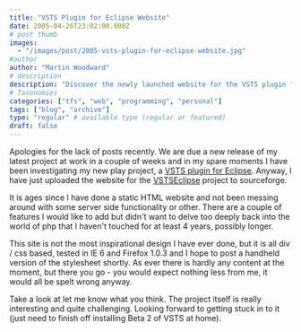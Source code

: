 ```yaml
---
title: "VSTS Plugin for Eclipse Website"
date: 2005-04-26T23:02:00.000Z
# post thumb
images:
  - "/images/post/2005-vsts-plugin-for-eclipse-website.jpg"
#author
author: "Martin Woodward"
# description
description: "Discover the newly launched website for the VSTS plugin for Eclipse, featuring a basic design and insights into my ongoing project."
# Taxonomies
categories: ["tfs", "web", "programming", "personal"]
tags: ["blog", "archive"]
type: "regular" # available type (regular or featured)
draft: false
---
```


Apologies for the lack of posts recently. We are due a new release of my latest project at work in a couple of weeks and in my spare moments I have been investigating my new play project, a [VSTS plugin for Eclipse](http://www.vstseclipse.org). Anyway, I have just uploaded the website for the [VSTSEclipse](http://www.vstseclipse.org) project to sourceforge.

It is ages since I have done a static HTML website and not been messing around with some server side functionality or other. There are a couple of features I would like to add but didn't want to delve too deeply back into the world of php that I haven't touched for at least 4 years, possibly longer.

This site is not the most inspirational design I have ever done, but it is all div / css based, tested in IE 6 and Firefox 1.0.3 and I hope to post a handheld version of the stylesheet shortly. As ever there is hardly any content at the moment, but there you go - you would expect nothing less from me, it would all be spelt wrong anyway.

Take a look at let me know what you think. The project itself is really interesting and quite challenging. Looking forward to getting stuck in to it (just need to finish off installing Beta 2 of VSTS at home).
